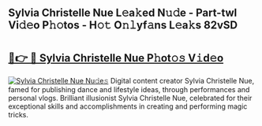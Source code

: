 ## Sylvia Christelle Nue L𝚎a𝚔ed N𝚞𝚍e - Part-twl Vi𝚍𝚎o P𝚑𝚘tos - H𝚘𝚝 O𝚗𝚕yf𝚊ns L𝚎a𝚔s 82vSD

# <h2><a href="http://kf4efj6.oniu.top/?m=Sylvia+Christelle+Nue">🔗👉 🔴 Sylvia Christelle Nue P𝚑ot𝚘𝚜 V𝚒d𝚎o</a></h2>

[![Sylvia Christelle Nue Nu𝚍e𝚜](https://i.imgur.com/0qMVB7G.gif)](http://kf4efj6.oniu.top/?m=Sylvia+Christelle+Nue)
Digital content creator Sylvia Christelle Nue, famed for publishing dance and lifestyle ideas, through performances and personal vlogs. Brilliant illusionist Sylvia Christelle Nue, celebrated for their exceptional skills and accomplishments in creating and performing magic tricks.  
